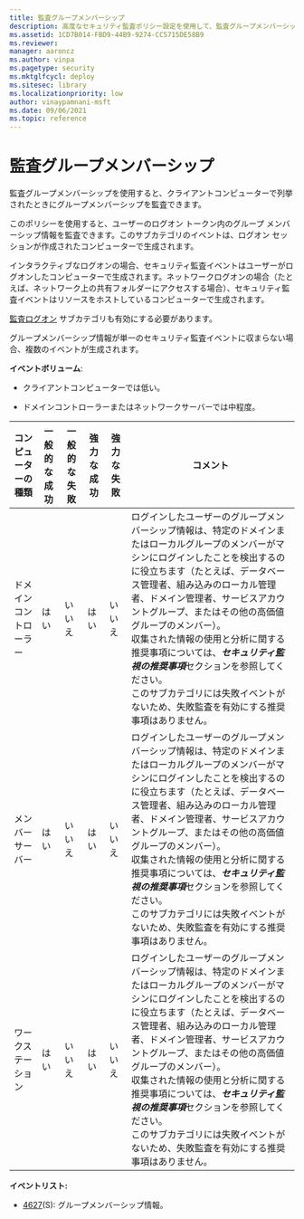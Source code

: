 ```yaml
---
title: 監査グループメンバーシップ
description: 高度なセキュリティ監査ポリシー設定を使用して、監査グループメンバーシップを使用すると、クライアントPCで列挙されたときにグループメンバーシップを監査できます。
ms.assetid: 1CD7B014-FBD9-44B9-9274-CC5715DE58B9
ms.reviewer: 
manager: aaroncz
ms.author: vinpa
ms.pagetype: security
ms.mktglfcycl: deploy
ms.sitesec: library
ms.localizationpriority: low
author: vinaypamnani-msft
ms.date: 09/06/2021
ms.topic: reference
---
```


# 監査グループメンバーシップ

監査グループメンバーシップを使用すると、クライアントコンピューターで列挙されたときにグループメンバーシップを監査できます。

このポリシーを使用すると、ユーザーのログオン トークン内のグループ メンバーシップ情報を監査できます。このサブカテゴリのイベントは、ログオン セッションが作成されたコンピューターで生成されます。

インタラクティブなログオンの場合、セキュリティ監査イベントはユーザーがログオンしたコンピューターで生成されます。ネットワークログオンの場合（たとえば、ネットワーク上の共有フォルダーにアクセスする場合）、セキュリティ監査イベントはリソースをホストしているコンピューターで生成されます。

[監査ログオン](audit-logon.md) サブカテゴリも有効にする必要があります。

グループメンバーシップ情報が単一のセキュリティ監査イベントに収まらない場合、複数のイベントが生成されます。

**イベントボリューム**:

- クライアントコンピューターでは低い。

- ドメインコントローラーまたはネットワークサーバーでは中程度。

| コンピューターの種類 | 一般的な成功 | 一般的な失敗 | 強力な成功 | 強力な失敗 | コメント                                                                                                                                                                                                                                                                                                                                                                                                                                                                                                                                                                               |
|-------------------|-----------------|-----------------|------------------|------------------|----------------------------------------------------------------------------------------------------------------------------------------------------------------------------------------------------------------------------------------------------------------------------------------------------------------------------------------------------------------------------------------------------------------------------------------------------------------------------------------------------------------------------------------------------------------------------------------|
| ドメインコントローラー | はい             | いいえ              | はい              | いいえ               | ログインしたユーザーのグループメンバーシップ情報は、特定のドメインまたはローカルグループのメンバーがマシンにログインしたことを検出するのに役立ちます（たとえば、データベース管理者、組み込みのローカル管理者、ドメイン管理者、サービスアカウントグループ、またはその他の高価値グループのメンバー）。<br>収集された情報の使用と分析に関する推奨事項については、***セキュリティ監視の推奨事項***セクションを参照してください。<br>このサブカテゴリには失敗イベントがないため、失敗監査を有効にする推奨事項はありません。 |
| メンバーサーバー     | はい             | いいえ              | はい              | いいえ               | ログインしたユーザーのグループメンバーシップ情報は、特定のドメインまたはローカルグループのメンバーがマシンにログインしたことを検出するのに役立ちます（たとえば、データベース管理者、組み込みのローカル管理者、ドメイン管理者、サービスアカウントグループ、またはその他の高価値グループのメンバー）。<br>収集された情報の使用と分析に関する推奨事項については、***セキュリティ監視の推奨事項***セクションを参照してください。<br>このサブカテゴリには失敗イベントがないため、失敗監査を有効にする推奨事項はありません。 |
| ワークステーション       | はい             | いいえ              | はい              | いいえ               | ログインしたユーザーのグループメンバーシップ情報は、特定のドメインまたはローカルグループのメンバーがマシンにログインしたことを検出するのに役立ちます（たとえば、データベース管理者、組み込みのローカル管理者、ドメイン管理者、サービスアカウントグループ、またはその他の高価値グループのメンバー）。<br>収集された情報の使用と分析に関する推奨事項については、***セキュリティ監視の推奨事項***セクションを参照してください。<br>このサブカテゴリには失敗イベントがないため、失敗監査を有効にする推奨事項はありません。 |

**イベントリスト:**

-   [4627](event-4627.md)(S): グループメンバーシップ情報。
